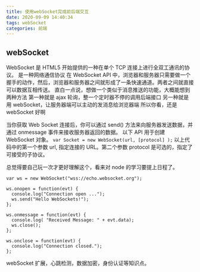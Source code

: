 ```yaml
---
title: 使用webSocket完成前后端交互
date: 2020-09-09 14:40:34
tags: webSocket
categories: 前端
---
```


## webSocket

WebSocket 是 HTML5 开始提供的一种在单个 TCP 连接上进行全双工通讯的协议。
是一种网络通信协议
在 WebSocket API 中，浏览器和服务器只需要做一个握手的动作，然后，浏览器和服务器之间就形成了一条快速通道。两者之间就直接可以数据互相传送。
直白一点说，想做一个类似于消息推送的功能，大概能想到两种方法
第一种就是 ajax 轮询，整一个定时器不停的调用后端接口
另一种就是用 webSocket，让服务器端可以主动的发消息给浏览器端
所以你看，还是 webSocket 好啊

当你获取 Web Socket 连接后，你可以通过 send() 方法来向服务器发送数据，并通过 onmessage 事件来接收服务器返回的数据。
以下 API 用于创建 WebSocket 对象。
`var Socket = new WebSocket(url, [protocol] );`
以上代码中的第一个参数 url, 指定连接的 URL。第二个参数 protocol 是可选的，指定了可接受的子协议。

总觉得要自己玩一次才更好理解这个，看来对 node 的学习要提上日程了。

```
var ws = new WebSocket("wss://echo.websocket.org");

ws.onopen = function(evt) {
  console.log("Connection open ...");
  ws.send("Hello WebSockets!");
};

ws.onmessage = function(evt) {
  console.log( "Received Message: " + evt.data);
  ws.close();
};

ws.onclose = function(evt) {
  console.log("Connection closed.");
};
```

webSocket 扩展，心跳检测，数据加密，身份认证等知识点。
